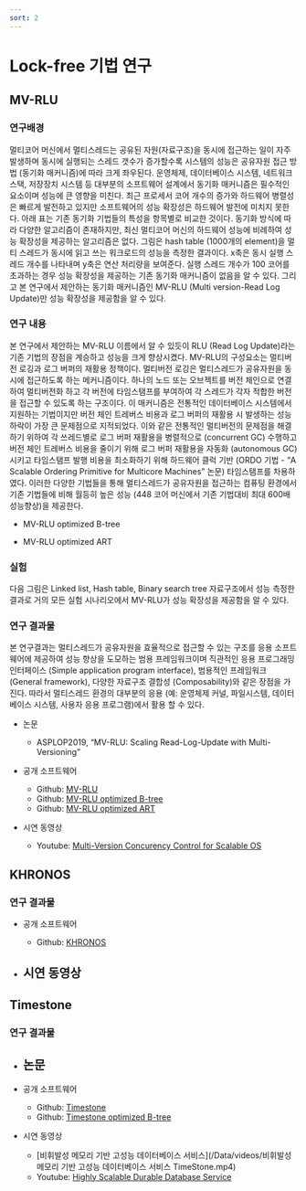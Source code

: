 ```yaml
---
sort: 2
---
```


# Lock-free 기법 연구

## MV-RLU

### 연구배경

멀티코어 머신에서 멀티스레드는 공유된 자원(자료구조)을 동시에 접근하는 일이 자주 발생하며 동시에 실행되는 스레드 갯수가 증가할수록 시스템의 성능은 공유자원 접근 방법 (동기화 매커니즘)에 따라 크게 좌우된다. 운영체제, 데이터베이스 시스템, 네트워크 스택, 저장장치 시스템 등 대부분의 소프트웨어 설계에서 동기화 매커니즘은 필수적인 요소이며 성능에 큰 영향을 미친다. 최근 프로세서 코어 개수의 증가와 하드웨어 병렬성은 빠르게 발전하고 있지만 소프트웨어의 성능 확장성은 하드웨어 발전에 미치지 못한다. 아래 표는 기존 동기화 기법들의 특성을 항목별로 비교한 것이다. 동기화 방식에 따라 다양한 알고리즘이 존재하지만, 최신 멀티코어 머신의 하드웨어 성능에 비례하여 성능 확장성을 제공하는 알고리즘은 없다. 그림은 hash table (1000개의 element)을 멀티 스레드가 동시에 읽고 쓰는 워크로드의 성능을 측정한 결과이다. x축은 동시 실행 스레드 개수를 나타내며 y축은 연산 처리량을 보여준다. 실행 스레드 개수가 100 코어를 초과하는 경우 성능 확장성을 제공하는 기존 동기화 매커니즘이 없음을 알 수 있다. 그리고 본 연구에서 제안하는 동기화 매커니즘인 MV-RLU (Multi version-Read Log Update)만 성능 확장성을 제공함을 알 수 있다.

### 연구 내용

본 연구에서 제안하는 MV-RLU 이름에서 알 수 있듯이 RLU (Read Log Update)라는 기존 기법의 장점을 계승하고 성능을 크게 향상시켰다. MV-RLU의 구성요소는 멀티버전 로깅과 로그 버퍼의 재활용 정책이다. 멀티버전 로깅은 멀티스레드가 공유자원을 동시에 접근하도록 하는 메커니즘이다. 하나의 노드 또는 오브젝트를 버전 체인으로 연결하여 멀티버전화 하고 각 버전에 타임스탬프를 부여하여 각 스레드가 각자 적합한 버전을 접근할 수 있도록 하는 구조이다. 이 매커니즘은 전통적인 데이터베이스 시스템에서 지원하는 기법이지만 버전 체인 트레버스 비용과 로그 버퍼의 재활용 시 발생하는 성능 하락이 가장 큰 문제점으로 지적되었다. 이와 같은 전통적인 멀티버전의 문제점을 해결하기 위하여 각 쓰레드별로 로그 버퍼 재활용을 병렬적으로 (concurrent GC) 수행하고 버전 체인 트레버스 비용을 줄이기 위해 로그 버퍼 재활용을 자동화 (autonomous GC) 시키고 타임스탬프 발행 비용을 최소화하기 위해 하드웨어 클럭 기반 (ORDO 기법 - “A Scalable Ordering Primitive for Multicore Machines” 논문) 타임스탬프를 차용하였다. 이러한 다양한 기법들을 통해 멀티스레드가 공유자원을 접근하는 컴퓨팅 환경에서 기존 기법들에 비해 월등히 높은 성능 (448 코어 머신에서 기존 기법대비 최대 600배 성능향상)을 제공한다.

* MV-RLU optimized B-tree

* MV-RLU optimized ART


### 실험

다음 그림은 Linked list, Hash table, Binary search tree 자료구조에서 성능 측정한 결과로 거의 모든 실험 시나리오에서 MV-RLU가 성능 확장성을 제공함을 알 수 있다.

### 연구 결과물

본 연구결과는 멀티스레드가 공유자원을 효율적으로 접근할 수 있는 구조를 응용 소프트웨어에 제공하여 성능 향상을 도모하는 범용 프레임워크이며 직관적인 응용 프로그래밍 인터페이스 (Simple application program interface), 범용적인 프레임워크 (General framework), 다양한 자료구조 결합성 (Composability)와 같은 장점을 가진다. 따라서 멀티스레드 환경의 대부분의 응용 (예: 운영체제 커널, 파일시스템, 데이터베이스 시스템, 사용자 응용 프로그램)에서 활용 할 수 있다. 

* 논문
  - ASPLOP2019, “MV-RLU: Scaling Read-Log-Update with Multi-Versioning”

* 공개 소프트웨어
  - Github: [MV-RLU](https://github.com/oslab-swrc/mv-rlu)
  - Github: [MV-RLU optimized B-tree](https://github.com/oslab-swrc/mv-rlu_optimized_btree)
  - Github: [MV-RLU optimized ART](https://github.com/oslab-swrc/mv-rlu_optimized_ART)

* 시연 동영상
  - Youtube: [Multi-Version Concurency Control for Scalable OS](https://youtu.be/c1ORPWxSV28)


## KHRONOS

### 연구 결과물

* 공개 소프트웨어
  - Github: [KHRONOS](https://github.com/oslab-swrc/KHRONOS)

* 시연 동영상
  - 


## Timestone

### 연구 결과물

* 논문
  - 

* 공개 소프트웨어
  - Github: [Timestone](https://github.com/oslab-swrc/timestone)
  - Github: [Timestone optimized B-tree](https://github.com/oslab-swrc/timestone_optimized_btree)

* 시연 동영상
  - [비휘발성 메모리 기반 고성능 데이터베이스 서비스](/Data/videos/비휘발성 메모리 기반 고성능 데이터베이스 서비스 TimeStone.mp4)
  - Youtube: [Highly Scalable Durable Database Service](https://youtu.be/TcRlPbnuhU8)
